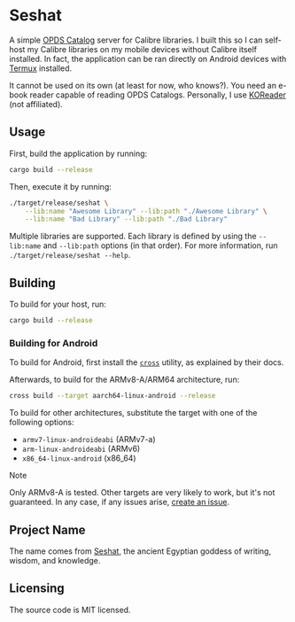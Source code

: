 # Seshat

A simple [OPDS Catalog](https://specs.opds.io/opds-1.2) server for Calibre libraries.
I built this so I can self-host my Calibre libraries on my mobile devices without Calibre itself installed.
In fact, the application can be ran directly on Android devices with [Termux](https://termux.dev/en/) installed.

It cannot be used on its own (at least for now, who knows?). You need an e-book reader capable of reading OPDS Catalogs.
Personally, I use [KOReader](https://github.com/koreader/koreader) (not affiliated).

## Usage

First, build the application by running:

```sh
cargo build --release
```

Then, execute it by running:

```sh
./target/release/seshat \
    --lib:name "Awesome Library" --lib:path "./Awesome Library" \
    --lib:name "Bad Library" --lib:path "./Bad Library"
```

Multiple libraries are supported. Each library is defined by using the `--lib:name` and `--lib:path` options (in that order).
For more information, run `./target/release/seshat --help`.

## Building

To build for your host, run:

```sh
cargo build --release
```

### Building for Android

To build for Android, first install the [`cross`](https://github.com/cross-rs/cross?tab=readme-ov-file#installation) utility, as explained by their docs.

Afterwards, to build for the ARMv8-A/ARM64 architecture, run:

```sh
cross build --target aarch64-linux-android --release
```

To build for other architectures, substitute the target with one of the following options:

- `armv7-linux-androideabi` (ARMv7-a)
- `arm-linux-androideabi` (ARMv6)
- `x86_64-linux-android` (x86_64)

> [!NOTE]
> Only ARMv8-A is tested. Other targets are very likely to work, but it's not guaranteed.
> In any case, if any issues arise, [create an issue](https://github.com/thunder04/seshat/issues/new).

## Project Name

The name comes from [Seshat](https://en.wikipedia.org/wiki/Seshat), the ancient Egyptian goddess of writing, wisdom, and knowledge.

## Licensing

The source code is MIT licensed.
